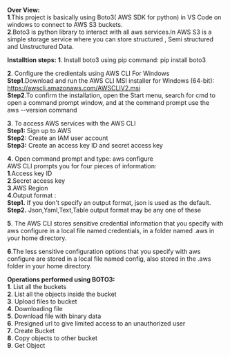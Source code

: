 **Over View:**<br/>
**1**.This project is basically using Boto3( AWS SDK for python) in VS Code on windows to connect to AWS S3 buckets.<br/>
**2**.Boto3 is python library to interact with all aws services.In AWS S3 is a simple storage service where you can store structured , Semi structured and Unstructured Data.<br/>

**Installtion steps:**
**1**. Install boto3 using pip command: pip install boto3

**2**. Configure the credientals using AWS CLI For Windows<br/>
   **Step1**.Download and run the AWS CLI MSI installer for Windows (64-bit):<br/>
   https://awscli.amazonaws.com/AWSCLIV2.msi<br/>
   **Step2**.To confirm the installation, open the Start menu, search for cmd to open a command prompt window, and at the command prompt use the<br/>
    aws --version command<br/>
    
**3**. To access AWS services with the AWS CLI<br/>
   **Step1:** Sign up to AWS<br/>
   **Step2:** Create an IAM user account<br/>
   **Step3:** Create an access key ID and secret access key<br/>

**4**. Open command prompt and type:
     aws configure<br/>
     AWS CLI prompts you for four pieces of information:<br/>
     **1**.Access key ID<br/>
     **2**.Secret access key<br/>
     **3**.AWS Region<br/>
     **4**.Output format : <br/>
             **Step1.** If you don't specify an output format, json is used as the default.<br/>
             **Step2.** Json,Yaml,Text,Table output format may be any one of these<br/>
                       
**5**. The AWS CLI stores sensitive credential information that you specify with aws configure in a local file named credentials, in a folder named .aws in your home directory.
  
**6**.The less sensitive configuration options that you specify with aws configure are stored in a local file named config, also stored in the .aws folder in your home directory.

**Operations performed using BOTO3:**<br/>
**1**. List all the buckets<br/>
**2**. List all the objects inside the bucket<br/>
**3**. Upload files to bucket<br/>
**4**. Downloading file<br/>
**5**. Download  file with binary data<br/>
**6**. Presigned url to give limited access  to an unauthorized user<br/>
**7**. Create Bucket<br/>
**8**. Copy objects to other bucket<br/>
**9**. Get Object<br/>
 
